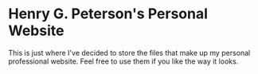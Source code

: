 # Henry G. Peterson's Personal Website 
This is just where I've decided to store the files that make up my personal professional website.
Feel free to use them if you like the way it looks.
